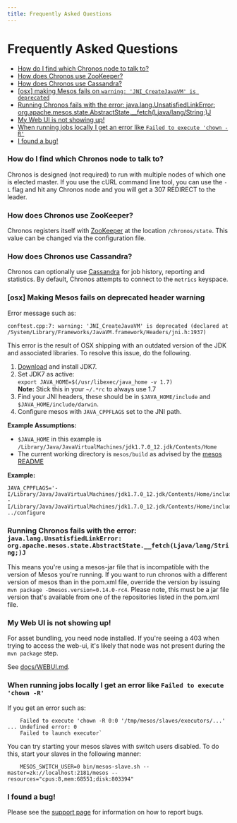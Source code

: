 ```yaml
---
title: Frequently Asked Questions
---
```



# Frequently Asked Questions


* [How do I find which Chronos node to talk to?](#which-node)
* [How does Chronos use ZooKeeper?](#chronos-zookeeper)
* [How does Chronos use Cassandra?](#chronos-cassandra)
* [[osx] making Mesos fails on `warning: 'JNI_CreateJavaVM' is deprecated`](#osx-mesos)
* [Running Chronos fails with the error: java.lang.UnsatisfiedLinkError: org.apache.mesos.state.AbstractState.__fetch(Ljava/lang/String;)J](#running-chronos)
* [My Web UI is not showing up!](#web-ui)
* [When running jobs locally I get an error like `Failed to execute 'chown -R'`](#running-jobs-locally)
* [I found a bug!](#bug)


### <a name="which-node"></a>How do I find which Chronos node to talk to?

Chronos is designed (not required) to run with multiple nodes of which one is elected master.
If you use the cURL command line tool, you can use the `-L` flag and hit any Chronos node and you will get a
307 REDIRECT to the leader.


### <a name="chronos-zookeeper"></a>How does Chronos use ZooKeeper?

Chronos registers itself with [ZooKeeper][ZooKeeper] at the location `/chronos/state`. This value can be changed via the configuration file.

### <a name="chronos-cassandra"></a>How does Chronos use Cassandra?

Chronos can optionally use [Cassandra] for job history, reporting and statistics. By default, Chronos attempts to connect to the `metrics` keyspace.

### <a name="osx-mesos"></a>[osx] Making Mesos fails on deprecated header warning

Error message such as:

    conftest.cpp:7: warning: 'JNI_CreateJavaVM' is deprecated (declared at /System/Library/Frameworks/JavaVM.framework/Headers/jni.h:1937)

This error is the result of OSX shipping with an outdated version of the JDK and associated libraries. To resolve this issue, do the following.

1. [Download](http://www.oracle.com/technetwork/java/javase/downloads/index.html) and install JDK7.
2. Set JDK7 as active:  
`export JAVA_HOME=$(/usr/libexec/java_home -v 1.7)`  
**Note:** Stick this in your `~/.*rc` to always use 1.7
3. Find your JNI headers, these should be in `$JAVA_HOME/include` and `$JAVA_HOME/include/darwin`.
4. Configure mesos with `JAVA_CPPFLAGS` set to the JNI path.
 
**Example Assumptions:**  

* `$JAVA_HOME` in this example is `/Library/Java/JavaVirtualMachines/jdk1.7.0_12.jdk/Contents/Home`
* The current working directory is `mesos/build` as advised by the [mesos README](https://github.com/apache/mesos/blob/trunk/README#L13)  

**Example:**

    JAVA_CPPFLAGS='-I/Library/Java/JavaVirtualMachines/jdk1.7.0_12.jdk/Contents/Home/include/ -I/Library/Java/JavaVirtualMachines/jdk1.7.0_12.jdk/Contents/Home/include/darwin/' ../configure

### <a name="running-chronos"></a>Running Chronos fails with the error: `java.lang.UnsatisfiedLinkError: org.apache.mesos.state.AbstractState.__fetch(Ljava/lang/String;)J`

This means you're using a mesos-jar file that is incompatible with the version of Mesos you're running.
If you want to run chronos with a different version of mesos than in the pom.xml file, override the version by issuing `mvn package -Dmesos.version=0.14.0-rc4`.
Please note, this must be a jar file version that's available from one of the repositories listed in the pom.xml file.


### <a name="web-ui"></a>My Web UI is not showing up!

For asset bundling, you need node installed. If you're seeing a 403 when trying to access the web-ui, it's likely that node was not present during the `mvn package` step.

See [docs/WEBUI.md](http://mesos.github.io/chronos/docs/webui.html).

### <a name="running-jobs-locally"></a>When running jobs locally I get an error like `Failed to execute 'chown -R'`

If you get an error such as:

		Failed to execute 'chown -R 0:0 '/tmp/mesos/slaves/executors/...' ... Undefined error: 0
		Failed to launch executor`

You can try starting your mesos slaves with switch users disabled. To do this, start your slaves in the following manner:  

		MESOS_SWITCH_USER=0 bin/mesos-slave.sh --master=zk://localhost:2181/mesos --resources="cpus:8,mem:68551;disk:803394"

### <a name="bug"></a>I found a bug!

Please see the [support page](http://mesos.github.io/chronos/support.html) for information on how to report bugs.

[ZooKeeper]: https://zookeeper.apache.org/
[Cassandra]: http://cassandra.apache.org
